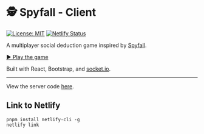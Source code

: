# 🕵️ Spyfall - Client

[![License: MIT](https://img.shields.io/badge/license-MIT-green)](https://github.com/VeryBadFrags/spyfall-client/blob/master/LICENSE)
[![Netlify Status](https://api.netlify.com/api/v1/badges/9533fa3b-785d-4ddb-ab13-366089f5d10b/deploy-status)](https://app.netlify.com/sites/heuristic-bartik-850df8/deploys)

A multiplayer social deduction game inspired by [Spyfall](https://hwint.ru/portfolio-item/spyfall/).

[▶️ Play the game](https://spy.verybadfrags.com)

Built with React, Bootstrap, and [socket.io](https://socket.io).

---

View the server code [here](https://github.com/VeryBadFrags/spyfall-server).

## Link to Netlify

```shell
pnpm install netlify-cli -g
netlify link
```
